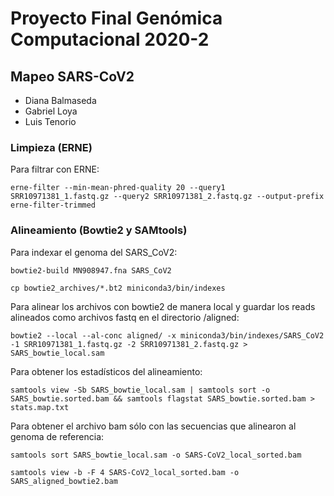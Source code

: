 # Proyecto Final Genómica Computacional 2020-2
## Mapeo SARS-CoV2

* Diana Balmaseda
* Gabriel Loya  
* Luis Tenorio


### Limpieza (ERNE)

Para filtrar con ERNE:

`erne-filter --min-mean-phred-quality 20 --query1 SRR10971381_1.fastq.gz --query2 SRR10971381_2.fastq.gz --output-prefix erne-filter-trimmed`

### Alineamiento (Bowtie2 y SAMtools)
Para indexar el genoma del SARS_CoV2:

`bowtie2-build MN908947.fna SARS_CoV2`

`cp bowtie2_archives/*.bt2 miniconda3/bin/indexes`


Para alinear los archivos con bowtie2 de manera local y guardar los reads alineados como archivos fastq en el directorio /aligned:

`bowtie2 --local --al-conc aligned/ -x miniconda3/bin/indexes/SARS_CoV2 -1 SRR10971381_1.fastq.gz -2 SRR10971381_2.fastq.gz > SARS_bowtie_local.sam`


Para obtener los estadísticos del alineamiento:

`samtools view -Sb SARS_bowtie_local.sam | samtools sort -o SARS_bowtie.sorted.bam && samtools flagstat SARS_bowtie.sorted.bam > stats.map.txt`


Para obtener el archivo bam sólo con las secuencias que alinearon al genoma de referencia:

`samtools sort SARS_bowtie_local.sam -o SARS-CoV2_local_sorted.bam`

`samtools view -b -F 4 SARS-CoV2_local_sorted.bam -o SARS_aligned_bowtie2.bam`
